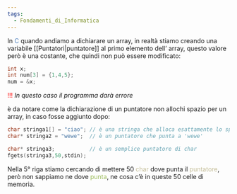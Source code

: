 ```yaml
---
tags:
  - Fondamenti_di_Informatica
---
```

In <font color="#4f81bd">C</font> quando andiamo a dichiarare un array, in realtà stiamo creando una variabile [[Puntatori|puntatore]] al primo elemento dell’ array, questo valore però è una costante, che quindi non può essere modificato: 

```C
int x;
int num[3] = {1,4,5};
num = &x; 
```
<font color="#ff0000">!!!</font> *In questo caso il programma darà errore*

è da notare come la dichiarazione di un puntatore non allochi spazio per un array, in caso fosse aggiunto dopo:
```C
char stringa1[] = "ciao"; // è una stringa che alloca esattamente lo spazio di ciao
char* stringa2 = "wewe";  // è un puntatore che punta a 'wewe'

char* stringa3;           // è un semplice puntatore di char
fgets(stringa3,50,stdin); 
```

Nella 5° riga stiamo cercando di mettere 50 <font color="#c4bd97">char</font> dove punta il <font color="#c4bd97">puntatore</font>, però non sappiamo ne dove <font color="#9bbb59">punta</font>, ne cosa c’è in queste 50 celle di memoria.